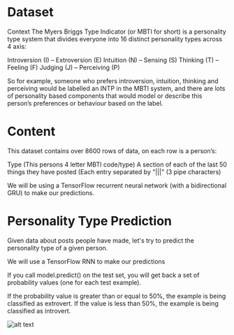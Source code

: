 # Dataset
Context
The Myers Briggs Type Indicator (or MBTI for short) is a personality type system that divides everyone into 16 distinct personality types across 4 axis:

Introversion (I) – Extroversion (E)
Intuition (N) – Sensing (S)
Thinking (T) – Feeling (F)
Judging (J) – Perceiving (P)

So for example, someone who prefers introversion, intuition, thinking and perceiving would be labelled an INTP in the MBTI system, and there are lots of personality based components that would model or describe this person’s preferences or behaviour based on the label.

# Content
This dataset contains over 8600 rows of data, on each row is a person’s:

Type (This persons 4 letter MBTI code/type)
A section of each of the last 50 things they have posted (Each entry separated by "|||" (3 pipe characters)

 We will be using a TensorFlow recurrent neural network (with a bidirectional GRU) to make our predictions.
 # Personality Type Prediction
Given data about posts people have made, let's try to predict the personality type of a given person.

We will use a TensorFlow RNN to make our predictions

 If you call model.predict() on the test set, you will get back a set of probability values (one for each test example). 
 
 If the probability value is greater than or equal to 50%, the example is being classified as extrovert. If the value is less than 50%, the example is being classified as introvert.


![alt text](http://url/to/img.png)
